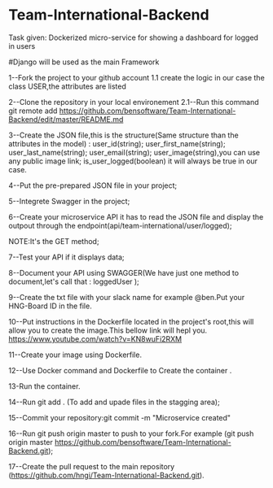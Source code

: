 # Team-International-Backend 



Task given: Dockerized micro-service for showing a dashboard for logged in users

#Django will be used  as the main Framework


1--Fork the project to your github account
   1.1 create the logic in our case the class USER,the attributes are listed 
   
2--Clone the repository in your local environement
  2.1--Run this command git  remote add https://github.com/bensoftware/Team-International-Backend/edit/master/README.md
  
3--Create the JSON file,this is the structure(Same structure than the attributes in the model) :
user_id(string);
user_first_name(string);
user_last_name(string);
user_email(string);
user_image(string),you can use any public image link;
is_user_logged(boolean) it will always be true in our case.


4--Put the pre-prepared  JSON file in your project;

5--Integrete Swagger in the project;

6--Create your microservice API it has to read the JSON file and display
the outpout through the endpoint(api/team-international/user/logged);

NOTE:It's the GET method;

7--Test your API if it displays data;

8--Document your API using SWAGGER(We have just one method to document,let's call that : loggedUser );

9--Create the txt file with your slack name for example @ben.Put your HNG-Board ID in the file.

10--Put instructions in the Dockerfile  located in the project's root,this  will allow you to create the image.This bellow link will hepl you.
https://www.youtube.com/watch?v=KN8wuFi2RXM

11--Create your image using Dockerfile.

12--Use Docker command and Dockerfile to Create the container .

13-Run the container.

14--Run git add . (To add and upade files in the stagging area);

15--Commit your repository:git commit -m "Microservice created"

16--Run git push origin master to push to your fork.For example (git push origin master  https://github.com/bensoftware/Team-International-Backend.git);

17--Create the pull request to the main repository (https://github.com/hngi/Team-International-Backend.git).
